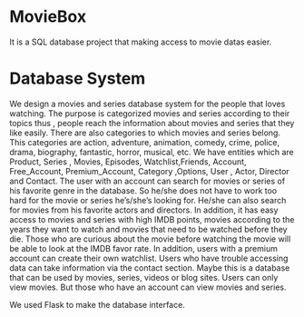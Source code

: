 # MovieBox
It is a SQL database  project that making access to movie datas easier. 

# Database System
We design a movies and series database system for the people that loves watching. The
purpose is categorized movies and series according to their topics thus , people reach the
information about movies and series that they like easily. There are also categories to
which movies and series belong. This categories are action, adventure, animation, comedy,
crime, police, drama, biography, fantastic, horror, musical, etc. We have entities which are
Product, Series , Movies, Episodes, Watchlist,Friends, Account, Free_Account,
Premium_Account, Category ,Options, User , Actor, Director and Contact. The user with an
account can search for movies or series of his favorite genre in the database. So he/she
does not have to work too hard for the movie or series he’s/she’s looking for. He/she can
also search for movies from his favorite actors and directors. In addition, it has easy
access to movies and series with high IMDB points, movies according to the years they
want to watch and movies that need to be watched before they die. Those who are curious
about the movie before watching the movie will be able to look at the IMDB favor rate. In
addition, users with a premium account can create their own watchlist. Users who have
trouble accessing data can take information via the contact section. Maybe this is a
database that can be used by movies, series, videos or blog sites. Users can only view
movies. But those who have an account can view movies and series.

We used Flask to make the database interface.

